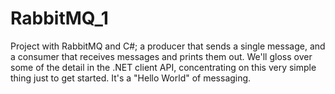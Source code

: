# RabbitMQ_1
Project with RabbitMQ and C#; a producer that sends a single message, and a consumer that receives messages and prints them out. We'll gloss over some of the detail in the .NET client API, concentrating on this very simple thing just to get started. It's a "Hello World" of messaging.
